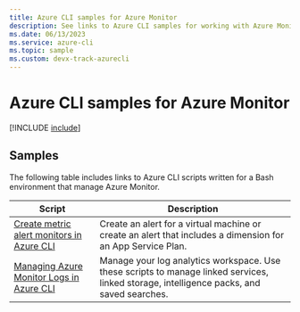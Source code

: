 ```yaml
---
title: Azure CLI samples for Azure Monitor
description: See links to Azure CLI samples for working with Azure Monitor
ms.date: 06/13/2023
ms.service: azure-cli
ms.topic: sample 
ms.custom: devx-track-azurecli
---
```


# Azure CLI samples for Azure Monitor

[!INCLUDE [include](~/articles/reusable-content/azure-cli/azure-cli-prepare-your-environment.md)]

## Samples

The following table includes links to Azure CLI scripts written for a Bash environment that manage Azure Monitor.

| Script | Description |
|---|---|
| [Create metric alert monitors in Azure CLI](/azure/azure-monitor/azure-cli-metrics-alert-sample) | Create an alert for a virtual machine or create an alert that includes a dimension for an App Service Plan. |
| [Managing Azure Monitor Logs in Azure CLI](/azure/azure-monitor/logs/azure-cli-log-analytics-workspace-sample) | Manage your log analytics workspace. Use these scripts to manage linked services, linked storage,  intelligence packs, and saved searches. |
